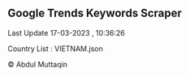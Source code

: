 

## Google Trends Keywords Scraper 
 
Last Update 17-03-2023 , 10:36:26

Country List :
VIETNAM.json



© Abdul Muttaqin 

